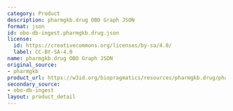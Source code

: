 ```yaml
---
category: Product
description: pharmgkb.drug OBO Graph JSON
format: json
id: obo-db-ingest.pharmgkb.drug.json
license:
  id: https://creativecommons.org/licenses/by-sa/4.0/
  label: CC-BY-SA-4.0
name: pharmgkb.drug OBO Graph JSON
original_source:
- pharmgkb
product_url: https://w3id.org/biopragmatics/resources/pharmgkb.drug/pharmgkb.drug.json
secondary_source:
- obo-db-ingest
layout: product_detail
---
```

